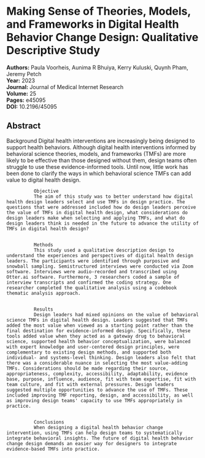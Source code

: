 # Making Sense of Theories, Models, and Frameworks in Digital Health Behavior Change Design: Qualitative Descriptive Study

**Authors:** Paula Voorheis, Aunima R Bhuiya, Kerry Kuluski, Quynh Pham, Jeremy Petch  
**Year:** 2023  
**Journal:** Journal of Medical Internet Research  
**Volume:** 25  
**Pages:** e45095  
**DOI:** 10.2196/45095  

## Abstract
Background
              Digital health interventions are increasingly being designed to support health behaviors. Although digital health interventions informed by behavioral science theories, models, and frameworks (TMFs) are more likely to be effective than those designed without them, design teams often struggle to use these evidence-informed tools. Until now, little work has been done to clarify the ways in which behavioral science TMFs can add value to digital health design.
            
            
              Objective
              The aim of this study was to better understand how digital health design leaders select and use TMFs in design practice. The questions that were addressed included how do design leaders perceive the value of TMFs in digital health design, what considerations do design leaders make when selecting and applying TMFs, and what do design leaders think is needed in the future to advance the utility of TMFs in digital health design?
            
            
              Methods
              This study used a qualitative description design to understand the experiences and perspectives of digital health design leaders. The participants were identified through purposive and snowball sampling. Semistructured interviews were conducted via Zoom software. Interviews were audio-recorded and transcribed using Otter.ai software. Furthermore, 3 researchers coded a sample of interview transcripts and confirmed the coding strategy. One researcher completed the qualitative analysis using a codebook thematic analysis approach.
            
            
              Results
              Design leaders had mixed opinions on the value of behavioral science TMFs in digital health design. Leaders suggested that TMFs added the most value when viewed as a starting point rather than the final destination for evidence-informed design. Specifically, these tools added value when they acted as a gateway drug to behavioral science, supported health behavior conceptualization, were balanced with expert knowledge and user-centered design principles, were complementary to existing design methods, and supported both individual- and systems-level thinking. Design leaders also felt that there was a considerable nuance in selecting the most value-adding TMFs. Considerations should be made regarding their source, appropriateness, complexity, accessibility, adaptability, evidence base, purpose, influence, audience, fit with team expertise, fit with team culture, and fit with external pressures. Design leaders suggested multiple opportunities to advance the use of TMFs. These included improving TMF reporting, design, and accessibility, as well as improving design teams' capacity to use TMFs appropriately in practice.
            
            
              Conclusions
              When designing a digital health behavior change intervention, using TMFs can help design teams to systematically integrate behavioral insights. The future of digital health behavior change design demands an easier way for designers to integrate evidence-based TMFs into practice.

